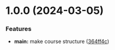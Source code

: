 # 1.0.0 (2024-03-05)


### Features

* **main:** make course structure ([364ff4c](https://github.com/aaperviy/os-intro/commit/364ff4c50c54a110a875413ffd13c29f2899cafc))




